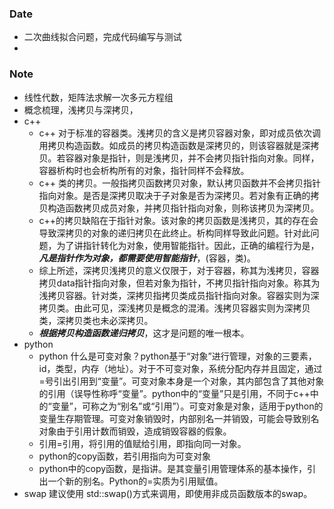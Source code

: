 ### Date
- 二次曲线拟合问题，完成代码编写与测试
-  
### Note
- 线性代数，矩阵法求解一次多元方程组
- 概念梳理，浅拷贝与深拷贝，
- c++
	- c++ 对于标准的容器类。浅拷贝的含义是拷贝容器对象，即对成员依次调用拷贝构造函数。如成员的拷贝构造函数是深拷贝的，则该容器就是深拷贝。若容器对象是指针，则是浅拷贝，并不会拷贝指针指向对象。同样，容器析构时也会析构所有的对象，指针同样不会释放。
	- c++ 类的拷贝。一般指拷贝函数拷贝对象，默认拷贝函数并不会拷贝指针指向对象。是否是深拷贝取决于子对象是否为深拷贝。若对象有正确的拷贝构造函数拷贝成员对象，并拷贝指针指向对象，则称该拷贝为深拷贝。
	- c++的拷贝缺陷在于指针对象。该对象的拷贝函数是浅拷贝，其的存在会导致深拷贝的对象的递归拷贝在此终止。析构同样导致此问题。针对此问题，为了讲指针转化为对象，使用智能指针。因此，正确的编程行为是，***凡是指针作为对象，都需要使用智能指针***，(容器，类)。
	- 综上所述，深拷贝浅拷贝的意义仅限于，对于容器，称其为浅拷贝，容器拷贝data指针指向对象，但若对象为指针，不拷贝指针指向对象。称其为浅拷贝容器。针对类，深拷贝指拷贝类成员指针指向对象。容器实则为深拷贝类。由此可见，深浅拷贝是概念的混淆。浅拷贝容器实则为深拷贝类，深拷贝类也未必深拷贝。
	- ***根据拷贝构造函数递归拷贝***，这才是问题的唯一根本。
- python
	- python 什么是可变对象？python基于“对象”进行管理，对象的三要素，id，类型，内存（地址）。对于不可变对象，系统分配内存并且固定，通过=号引出引用到“变量”。可变对象本身是一个对象，其内部包含了其他对象的引用（误导性称呼“变量”。python中的“变量”只是引用，不同于c++中的“变量”，可称之为“别名”或“引用”）。可变对象是对象，适用于python的变量生存期管理。可变对象销毁时，内部别名一并销毁，可能会导致别名对象由于引用计数而销毁，造成销毁容器的假象。
	- 引用=引用，将引用的值赋给引用，即指向同一对象。
	- python的copy函数，若引用指向为可变对象
	- python中的copy函数，是指讲。是其变量引用管理体系的基本操作，引出一个新的别名。Python的=实质为引用赋值。
- swap 建议使用 std::swap()方式来调用，即使用非成员函数版本的swap。